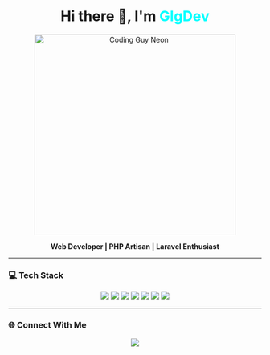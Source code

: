 <h1 align="center">Hi there 👋, I'm <span style="color:#00ffff;">GlgDev</span></h1>

<p align="center">
  <img src="https://i.pinimg.com/originals/06/b9/ae/06b9aeed1a3b8f1d50ba08f3cd8851c8.gif" alt="Coding Guy Neon" width="400"/>
</p>

<p align="center">
  <b>Web Developer | PHP Artisan | Laravel Enthusiast</b>
</p>

---

### 💻 Tech Stack

<p align="center">
  <img src="https://img.shields.io/badge/HTML-E34F26?style=for-the-badge&logo=html5&logoColor=white" />
  <img src="https://img.shields.io/badge/CSS-1572B6?style=for-the-badge&logo=css3&logoColor=white" />
  <img src="https://img.shields.io/badge/JavaScript-F7DF1E?style=for-the-badge&logo=javascript&logoColor=black" />
  <img src="https://img.shields.io/badge/PHP-777BB4?style=for-the-badge&logo=php&logoColor=white" />
  <img src="https://img.shields.io/badge/Laravel-FB503B?style=for-the-badge&logo=laravel&logoColor=white" />
  <img src="https://img.shields.io/badge/Livewire-4E1EE1?style=for-the-badge&logo=livewire&logoColor=white" />
  <img src="https://img.shields.io/badge/Bootstrap-7952B3?style=for-the-badge&logo=bootstrap&logoColor=white" />
</p>

---

### 🌐 Connect With Me

<p align="center">
  <a href="https://github.com/sogolbrik"><img src="https://img.shields.io/badge/GitHub-181717?style=for-the-badge&logo=github&logoColor=white"/></a>
  <!-- Tambahkan social media lain jika ingin -->
</p>
